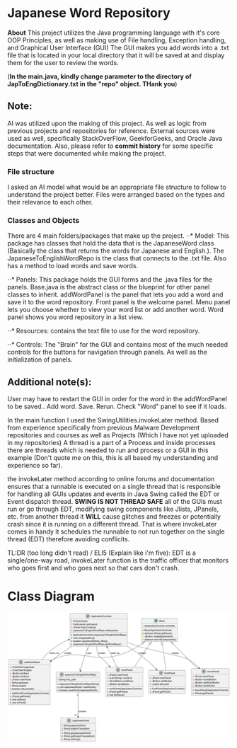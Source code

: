 # Japanese Word Repository
**About** This project utilizes the Java programming language with it's core OOP Principles, as well as making use of File handling, Exception handling, and Graphical User Interface (GUI)
The GUI makes you add words into a .txt file that is located in your local directory that it will be saved at and display them for the user to review the words.

(**In the main.java, kindly change parameter to the directory of JapToEngDictionary.txt in the "repo" object. THank you**)

## Note:
AI was utilized upon the making of this project. As well as logic from previous projects and repositories for reference. External sources were used as well, specifically StackOverFlow, GeekforGeeks, and Oracle Java documentation.
Also, please refer to **commit history** for some specific steps that were documented while making the project.

### File structure
I asked an AI model what would be an appropriate file structure to follow to understand the project better. Files were arranged based on the types and their relevance to each other.

### Classes and Objects
There are 4 main folders/packages that make up the project.
⋅⋅* Model: This package has classes that hold the data that is the JapaneseWord class (Basically the class that returns the words for Japanese and English.). The JapaneseToEnglishWordRepo is the class that connects to the .txt file. Also has a method to load words and save words.

⋅⋅* Panels: This package holds the GUI forms and the .java files for the panels.
Base.java is the abstract class or the blueprint for other panel classes to inherit. addWordPanel is the panel that lets you add a word and save it to the word repository. Front panel is the welcome panel. Menu panel lets you choose whether to view your word list or add another word. Word panel shows you word repository in a list view. 

⋅⋅* Resources: contains the text file to use for the word repository.

⋅⋅* Controls: The "Brain" for the GUI and contains most of the much needed controls for the buttons for navigation through panels. As well as the initialization of panels.

## Additional note(s):
User may have to restart the GUI in order for the word in the addWordPanel to be saved.. Add word. Save. Rerun. Check "Word" panel to see if it loads.

In the main function I used the SwingUtilities.invokeLater method. Based from experience specifically from previous Malware Development repositories and courses as well as Projects (Which I have not yet uploaded in my repositories) A thread is a part of a Process and inside processes there are threads which is needed to run and process or a GUI in this example (Don't quote me on this, this is all based my understanding and experience so far). 

the invokeLater method according to online forums and documentation ensures that a runnable is executed on a single thread that is responsible for handling all GUIs updates and events in Java Swing called the EDT or Event dispatch thread. **SWING IS NOT THREAD SAFE** all of the GUIs must run or go through EDT, modifying swing components like Jlists, JPanels, etc. from another thread it **WILL** cause glitches and freezes or potentially crash since it is running on a different thread. That is where invokeLater comes in handy it schedules the runnable to not run together on the single thread (EDT) therefore avoiding conflicits.

TL:DR (too long didn't read) / ELI5 (Explain like i'm five):
  EDT is a single/one-way road, invokeLater function is the traffic officer that monitors who goes first and who goes next so that cars don't crash.

# Class Diagram
![alt text](src/main/java/BasicLanguageLearning/classDiagram.png?raw=true)
